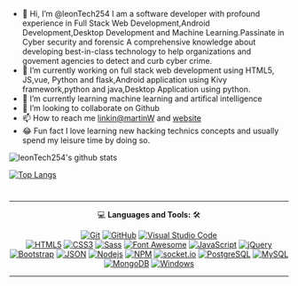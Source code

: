 - 👋 Hi, I’m @leonTech254
I am a software developer with profound experience in Full Stack Web Development,Android Development,Desktop Development and Machine Learning.Passinate in Cyber security and forensic  A comprehensive knowledge about developing best-in-class technology to help organizations and govement agencies to detect and curb cyber crime.
- 👀 I’m currently working on full stack web development using HTML5, JS,vue, Python and flask,Android application using Kivy framework,python and java,Desktop Application using python.
- 🌱 I’m currently learning machine learning and artifical intelligence
- 💞️ I’m looking to collaborate on Github
- 📫 How to reach me [linkin@martinW](https://www.linkedin.com/in/martin-muruthi-0b7945234/)  and [website](https://leonteqsecurity.com/)
- :joy: Fun fact I love learning new hacking technics concepts and usually spend my leisure time by doing so.

![leonTech254's github stats](https://github-readme-stats.vercel.app/api?username=leonTech254&theme=midnight-purple&show_icons=true)
<!-- ![leonTech254's github stats](https://github-readme-stats.vercel.app/api?username=anuraghazra&theme=dark&show_icons=true) -->

[![Top Langs](https://github-readme-stats.vercel.app/api/top-langs/?username=leonTech254&theme=midnight-purple&show_icons=true)](https://github.com/leonTech254/github-readme-stats)
<!--
leonTech254/leonTech254 is a ✨ special ✨ repository because its `README.md` (this file) appears on your GitHub profile.
You can click the Preview link to take a look at your changes.
--->
# 

<div align="center">
  <hr>
  <p dir="auto"><g-emoji class="g-emoji" alias="computer" fallback-src="https://github.githubassets.com/images/icons/emoji/unicode/1f4bb.png">💻</g-emoji> <strong>Languages and Tools:</strong> <g-emoji class="g-emoji" alias="hammer_and_wrench" fallback-src="https://github.githubassets.com/images/icons/emoji/unicode/1f6e0.png">🛠️</g-emoji><br></p>
  
  <p dir="auto"><a target="_blank" rel="noopener noreferrer nofollow" href="https://camo.githubusercontent.com/1653a6adb5c43f70651b03c543bf1bc9e5fdf4a90462405095881952aea12acf/68747470733a2f2f696d672e736869656c64732e696f2f62616467652f2d4769742d3030303030303f7374796c653d666c6174266c6f676f3d676974266c6f676f436f6c6f723d463035303332266c6162656c436f6c6f723d666666666666"><img src="https://camo.githubusercontent.com/1653a6adb5c43f70651b03c543bf1bc9e5fdf4a90462405095881952aea12acf/68747470733a2f2f696d672e736869656c64732e696f2f62616467652f2d4769742d3030303030303f7374796c653d666c6174266c6f676f3d676974266c6f676f436f6c6f723d463035303332266c6162656c436f6c6f723d666666666666" alt="Git" data-canonical-src="https://img.shields.io/badge/-Git-000000?style=flat&amp;logo=git&amp;logoColor=F05032&amp;labelColor=ffffff" style="max-width: 100%;"></a>
  <a target="_blank" rel="noopener noreferrer nofollow" href="https://camo.githubusercontent.com/8728a04f7d4a274561b63529af91b3c6241b9f02eaf879aa5795142adad3fdcc/68747470733a2f2f696d672e736869656c64732e696f2f62616467652f2d4769744875622d3030303030303f7374796c653d666c6174266c6f676f3d676974687562266c6f676f436f6c6f723d303030303030266c6162656c436f6c6f723d666666666666"><img src="https://camo.githubusercontent.com/8728a04f7d4a274561b63529af91b3c6241b9f02eaf879aa5795142adad3fdcc/68747470733a2f2f696d672e736869656c64732e696f2f62616467652f2d4769744875622d3030303030303f7374796c653d666c6174266c6f676f3d676974687562266c6f676f436f6c6f723d303030303030266c6162656c436f6c6f723d666666666666" alt="GitHub" data-canonical-src="https://img.shields.io/badge/-GitHub-000000?style=flat&amp;logo=github&amp;logoColor=000000&amp;labelColor=ffffff" style="max-width: 100%;"></a>
  <a target="_blank" rel="noopener noreferrer nofollow" href="https://camo.githubusercontent.com/075e998728c1c9759b9d5f3e0475092c0d41cd3f2d9ca24bebe69c98c3b47d31/68747470733a2f2f696d672e736869656c64732e696f2f62616467652f2d5653436f64652d3030303030303f7374796c653d666c6174266c6f676f3d76697375616c2d73747564696f2d636f6465266c6162656c436f6c6f723d303037414343"><img src="https://camo.githubusercontent.com/075e998728c1c9759b9d5f3e0475092c0d41cd3f2d9ca24bebe69c98c3b47d31/68747470733a2f2f696d672e736869656c64732e696f2f62616467652f2d5653436f64652d3030303030303f7374796c653d666c6174266c6f676f3d76697375616c2d73747564696f2d636f6465266c6162656c436f6c6f723d303037414343" alt="Visual Studio Code" data-canonical-src="https://img.shields.io/badge/-VSCode-000000?style=flat&amp;logo=visual-studio-code&amp;labelColor=007ACC" style="max-width: 100%;"></a>
  <br>
    <a target="_blank" rel="noopener noreferrer nofollow" href="https://camo.githubusercontent.com/abedb1ff88fca4003da0fe4deb5dc44f75f688c06f1fb950694dc0a5eb182107/68747470733a2f2f696d672e736869656c64732e696f2f62616467652f2d48544d4c352d3030303030303f7374796c653d666c6174266c6f676f3d68746d6c35266c6f676f436f6c6f723d666666666666266c6162656c436f6c6f723d453334463236"><img src="https://camo.githubusercontent.com/abedb1ff88fca4003da0fe4deb5dc44f75f688c06f1fb950694dc0a5eb182107/68747470733a2f2f696d672e736869656c64732e696f2f62616467652f2d48544d4c352d3030303030303f7374796c653d666c6174266c6f676f3d68746d6c35266c6f676f436f6c6f723d666666666666266c6162656c436f6c6f723d453334463236" alt="HTML5" data-canonical-src="https://img.shields.io/badge/-HTML5-000000?style=flat&amp;logo=html5&amp;logoColor=ffffff&amp;labelColor=E34F26" style="max-width: 100%;"></a>
  <a target="_blank" rel="noopener noreferrer nofollow" href="https://camo.githubusercontent.com/cf8c6d8c66fafdffd2d1de7dc2322ea277c7fff2ba7a25e484542977bdc95e5e/68747470733a2f2f696d672e736869656c64732e696f2f62616467652f2d435353332d3030303030303f7374796c653d666c6174266c6f676f3d63737333266c6f676f436f6c6f723d666666666666266c6162656c436f6c6f723d313537324236"><img src="https://camo.githubusercontent.com/cf8c6d8c66fafdffd2d1de7dc2322ea277c7fff2ba7a25e484542977bdc95e5e/68747470733a2f2f696d672e736869656c64732e696f2f62616467652f2d435353332d3030303030303f7374796c653d666c6174266c6f676f3d63737333266c6f676f436f6c6f723d666666666666266c6162656c436f6c6f723d313537324236" alt="CSS3" data-canonical-src="https://img.shields.io/badge/-CSS3-000000?style=flat&amp;logo=css3&amp;logoColor=ffffff&amp;labelColor=1572B6" style="max-width: 100%;"></a>
  <a target="_blank" rel="noopener noreferrer nofollow" href="https://camo.githubusercontent.com/b408f36e6722bacaa03668d427418b0ee761be8169096a60025e2f61c9f710f0/68747470733a2f2f696d672e736869656c64732e696f2f62616467652f2d536173732d3030303030303f7374796c653d666c6174266c6f676f3d73617373266c6f676f436f6c6f723d666666666666266c6162656c436f6c6f723d253233434336363939"><img src="https://camo.githubusercontent.com/b408f36e6722bacaa03668d427418b0ee761be8169096a60025e2f61c9f710f0/68747470733a2f2f696d672e736869656c64732e696f2f62616467652f2d536173732d3030303030303f7374796c653d666c6174266c6f676f3d73617373266c6f676f436f6c6f723d666666666666266c6162656c436f6c6f723d253233434336363939" alt="Sass" data-canonical-src="https://img.shields.io/badge/-Sass-000000?style=flat&amp;logo=sass&amp;logoColor=ffffff&amp;labelColor=%23CC6699" style="max-width: 100%;"></a>
  <a target="_blank" rel="noopener noreferrer nofollow" href="https://camo.githubusercontent.com/4175e14510332bcd5b1d85c8f430b090108152a4f32afbb7440d7b60b32cc3ef/68747470733a2f2f696d672e736869656c64732e696f2f62616467652f2d666f6e74253230617765736f6d652d3030303030303f7374796c653d666c6174266c6f676f3d666f6e742d617765736f6d65266c6f676f436f6c6f723d333339414630266c6162656c436f6c6f723d666666666666"><img src="https://camo.githubusercontent.com/4175e14510332bcd5b1d85c8f430b090108152a4f32afbb7440d7b60b32cc3ef/68747470733a2f2f696d672e736869656c64732e696f2f62616467652f2d666f6e74253230617765736f6d652d3030303030303f7374796c653d666c6174266c6f676f3d666f6e742d617765736f6d65266c6f676f436f6c6f723d333339414630266c6162656c436f6c6f723d666666666666" alt="Font Awesome" data-canonical-src="https://img.shields.io/badge/-font%20awesome-000000?style=flat&amp;logo=font-awesome&amp;logoColor=339AF0&amp;labelColor=ffffff" style="max-width: 100%;"></a>
  <a target="_blank" rel="noopener noreferrer nofollow" href="https://camo.githubusercontent.com/ddbeaac0298ab7864fff9ed11ff78cc48623e4ff75b6ba770ceeb80fb2aa9685/68747470733a2f2f696d672e736869656c64732e696f2f62616467652f2d4a6176615363726970742d3030303030303f7374796c653d666c6174266c6f676f3d6a617661736372697074"><img src="https://camo.githubusercontent.com/ddbeaac0298ab7864fff9ed11ff78cc48623e4ff75b6ba770ceeb80fb2aa9685/68747470733a2f2f696d672e736869656c64732e696f2f62616467652f2d4a6176615363726970742d3030303030303f7374796c653d666c6174266c6f676f3d6a617661736372697074" alt="JavaScript" data-canonical-src="https://img.shields.io/badge/-JavaScript-000000?style=flat&amp;logo=javascript" style="max-width: 100%;"></a>
  <a target="_blank" rel="noopener noreferrer nofollow" href="https://camo.githubusercontent.com/524950a0241d8429cd4a727b9b990ebcb833eb60e71f9eb3265ad5b730d510c0/68747470733a2f2f696d672e736869656c64732e696f2f62616467652f2d6a51756572792d3030303030303f7374796c653d666c6174266c6f676f3d6a5175657279266c6f676f436f6c6f723d303736394144266c6162656c436f6c6f723d666666666666"><img src="https://camo.githubusercontent.com/524950a0241d8429cd4a727b9b990ebcb833eb60e71f9eb3265ad5b730d510c0/68747470733a2f2f696d672e736869656c64732e696f2f62616467652f2d6a51756572792d3030303030303f7374796c653d666c6174266c6f676f3d6a5175657279266c6f676f436f6c6f723d303736394144266c6162656c436f6c6f723d666666666666" alt="jQuery" data-canonical-src="https://img.shields.io/badge/-jQuery-000000?style=flat&amp;logo=jQuery&amp;logoColor=0769AD&amp;labelColor=ffffff" style="max-width: 100%;"></a>
  <a target="_blank" rel="noopener noreferrer nofollow" href="https://camo.githubusercontent.com/3ca859fbfb7c877decc686c49a95f557644c0a0e5055300ea344c03fcbf367ac/68747470733a2f2f696d672e736869656c64732e696f2f62616467652f2d426f6f7473747261702d3030303030303f7374796c653d666c6174266c6f676f3d626f6f747374726170266c6f676f436f6c6f723d666666666666266c6162656c436f6c6f723d353633443743"><img src="https://camo.githubusercontent.com/3ca859fbfb7c877decc686c49a95f557644c0a0e5055300ea344c03fcbf367ac/68747470733a2f2f696d672e736869656c64732e696f2f62616467652f2d426f6f7473747261702d3030303030303f7374796c653d666c6174266c6f676f3d626f6f747374726170266c6f676f436f6c6f723d666666666666266c6162656c436f6c6f723d353633443743" alt="Bootstrap" data-canonical-src="https://img.shields.io/badge/-Bootstrap-000000?style=flat&amp;logo=bootstrap&amp;logoColor=ffffff&amp;labelColor=563D7C" style="max-width: 100%;"></a>
  <a target="_blank" rel="noopener noreferrer nofollow" href="https://camo.githubusercontent.com/1b81fe709645a87f22552e3d3c000aaf0babc9bf6e69c4aad84cca06212ea736/68747470733a2f2f696d672e736869656c64732e696f2f62616467652f2d4a534f4e2d3030303030303f7374796c653d666c6174266c6f676f3d4a534f4e266c6f676f436f6c6f723d303030303030266c6162656c436f6c6f723d666666666666"><img src="https://camo.githubusercontent.com/1b81fe709645a87f22552e3d3c000aaf0babc9bf6e69c4aad84cca06212ea736/68747470733a2f2f696d672e736869656c64732e696f2f62616467652f2d4a534f4e2d3030303030303f7374796c653d666c6174266c6f676f3d4a534f4e266c6f676f436f6c6f723d303030303030266c6162656c436f6c6f723d666666666666" alt="JSON" data-canonical-src="https://img.shields.io/badge/-JSON-000000?style=flat&amp;logo=JSON&amp;logoColor=000000&amp;labelColor=ffffff" style="max-width: 100%;"></a>
  <a target="_blank" rel="noopener noreferrer nofollow" href="https://camo.githubusercontent.com/c12c57fce17b030ac7cc0f25d04f278e4f3e53535134f28b61432be5a2964a01/68747470733a2f2f696d672e736869656c64732e696f2f62616467652f2d4e6f64656a732d3030303030303f7374796c653d666c6174266c6f676f3d4e6f64652e6a73"><img src="https://camo.githubusercontent.com/c12c57fce17b030ac7cc0f25d04f278e4f3e53535134f28b61432be5a2964a01/68747470733a2f2f696d672e736869656c64732e696f2f62616467652f2d4e6f64656a732d3030303030303f7374796c653d666c6174266c6f676f3d4e6f64652e6a73" alt="Nodejs" data-canonical-src="https://img.shields.io/badge/-Nodejs-000000?style=flat&amp;logo=Node.js" style="max-width: 100%;"></a>
  <a target="_blank" rel="noopener noreferrer nofollow" href="https://camo.githubusercontent.com/12bedbb704fab34f894637a13cae58f5774049fc1270627e2439f325d6aafbea/68747470733a2f2f696d672e736869656c64732e696f2f62616467652f2d6e706d2d3030303030303f7374796c653d666c6174266c6f676f3d6e706d266c6162656c436f6c6f723d666666666666"><img src="https://camo.githubusercontent.com/12bedbb704fab34f894637a13cae58f5774049fc1270627e2439f325d6aafbea/68747470733a2f2f696d672e736869656c64732e696f2f62616467652f2d6e706d2d3030303030303f7374796c653d666c6174266c6f676f3d6e706d266c6162656c436f6c6f723d666666666666" alt="NPM" data-canonical-src="https://img.shields.io/badge/-npm-000000?style=flat&amp;logo=npm&amp;labelColor=ffffff" style="max-width: 100%;"></a>
  <a target="_blank" rel="noopener noreferrer nofollow" href="https://camo.githubusercontent.com/fc6244db5d98a8d02d42256c4db7f0dd487ee6e7f2c2da4ca71ba581b56857ea/68747470733a2f2f696d672e736869656c64732e696f2f62616467652f2d536f636b65742e496f2d3030303030303f7374796c653d666c6174266c6f676f3d736f636b65742e696f266c6f676f436f6c6f723d303030303030266c6162656c436f6c6f723d666666666666"><img src="https://camo.githubusercontent.com/fc6244db5d98a8d02d42256c4db7f0dd487ee6e7f2c2da4ca71ba581b56857ea/68747470733a2f2f696d672e736869656c64732e696f2f62616467652f2d536f636b65742e496f2d3030303030303f7374796c653d666c6174266c6f676f3d736f636b65742e696f266c6f676f436f6c6f723d303030303030266c6162656c436f6c6f723d666666666666" alt="socket.io" data-canonical-src="https://img.shields.io/badge/-Socket.Io-000000?style=flat&amp;logo=socket.io&amp;logoColor=000000&amp;labelColor=ffffff" style="max-width: 100%;"></a>
  <a target="_blank" rel="noopener noreferrer nofollow" href="https://camo.githubusercontent.com/d4259a7e028278eab03107887b80dca89417ed30019a23a659892f5bcc5c4362/68747470733a2f2f696d672e736869656c64732e696f2f62616467652f2d506f737467726553514c2d3030303030303f7374796c653d666c6174266c6f676f3d706f737467726573716c266c6f676f436f6c6f723d666666666666266c6162656c436f6c6f723d333336373931"><img src="https://camo.githubusercontent.com/d4259a7e028278eab03107887b80dca89417ed30019a23a659892f5bcc5c4362/68747470733a2f2f696d672e736869656c64732e696f2f62616467652f2d506f737467726553514c2d3030303030303f7374796c653d666c6174266c6f676f3d706f737467726573716c266c6f676f436f6c6f723d666666666666266c6162656c436f6c6f723d333336373931" alt="PostgreSQL" data-canonical-src="https://img.shields.io/badge/-PostgreSQL-000000?style=flat&amp;logo=postgresql&amp;logoColor=ffffff&amp;labelColor=336791" style="max-width: 100%;"></a>
  <a target="_blank" rel="noopener noreferrer nofollow" href="https://camo.githubusercontent.com/47f9afbe97de9dd321d0ee3327179957305339dd43fb24c88cdb603baa3d8e10/68747470733a2f2f696d672e736869656c64732e696f2f62616467652f2d4d7953514c2d3030303030303f7374796c653d666c6174266c6f676f3d6d7973716c266c6162656c436f6c6f723d666666666666"><img src="https://camo.githubusercontent.com/47f9afbe97de9dd321d0ee3327179957305339dd43fb24c88cdb603baa3d8e10/68747470733a2f2f696d672e736869656c64732e696f2f62616467652f2d4d7953514c2d3030303030303f7374796c653d666c6174266c6f676f3d6d7973716c266c6162656c436f6c6f723d666666666666" alt="MySQL" data-canonical-src="https://img.shields.io/badge/-MySQL-000000?style=flat&amp;logo=mysql&amp;labelColor=ffffff" style="max-width: 100%;"></a>
  <a target="_blank" rel="noopener noreferrer nofollow" href="https://camo.githubusercontent.com/e0d8dede7d6493069f956bb95a3c150d4b650f7cd265009800f132c4c760d45b/68747470733a2f2f696d672e736869656c64732e696f2f62616467652f2d4d6f6e676f44422d3030303030303f7374796c653d666c6174266c6f676f3d6d6f6e676f6462266c6162656c436f6c6f723d666666666666"><img src="https://camo.githubusercontent.com/e0d8dede7d6493069f956bb95a3c150d4b650f7cd265009800f132c4c760d45b/68747470733a2f2f696d672e736869656c64732e696f2f62616467652f2d4d6f6e676f44422d3030303030303f7374796c653d666c6174266c6f676f3d6d6f6e676f6462266c6162656c436f6c6f723d666666666666" alt="MongoDB" data-canonical-src="https://img.shields.io/badge/-MongoDB-000000?style=flat&amp;logo=mongodb&amp;labelColor=ffffff" style="max-width: 100%;"></a>
  <a target="_blank" rel="noopener noreferrer nofollow" href="https://camo.githubusercontent.com/737203033bd9e4a9826ae625fa970fd56277e55f2bd539d232ed3253e05d74e9/68747470733a2f2f696d672e736869656c64732e696f2f62616467652f2d57696e646f77732d3030303030303f7374796c653d666c6174266c6f676f3d77696e646f7773266c6f676f436f6c6f723d666666666666266c6162656c436f6c6f723d303037384436"><img src="https://camo.githubusercontent.com/737203033bd9e4a9826ae625fa970fd56277e55f2bd539d232ed3253e05d74e9/68747470733a2f2f696d672e736869656c64732e696f2f62616467652f2d57696e646f77732d3030303030303f7374796c653d666c6174266c6f676f3d77696e646f7773266c6f676f436f6c6f723d666666666666266c6162656c436f6c6f723d303037384436" alt="Windows" data-canonical-src="https://img.shields.io/badge/-Windows-000000?style=flat&amp;logo=windows&amp;logoColor=ffffff&amp;labelColor=0078D6" style="max-width: 100%;"></a></p>
    

  <hr>
 </div>
